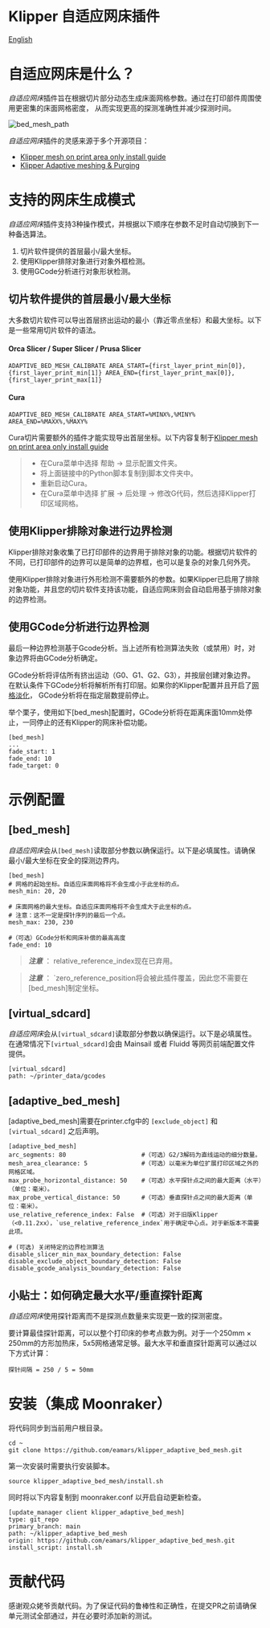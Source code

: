 Klipper 自适应网床插件
===
[English](readme.md)

# 自适应网床是什么？
*自适应网床*插件旨在根据切片部分动态生成床面网格参数。通过在打印部件周围使用更密集的床面网格密度，
从而实现更高的探测准确性并减少探测时间。

![bed_mesh_path](resources/bed_mesh_path.png)

*自适应网床*插件的灵感来源于多个开源项目：
- [Klipper mesh on print area only install guide](https://gist.github.com/ChipCE/95fdbd3c2f3a064397f9610f915f7d02)
- [Klipper Adaptive meshing & Purging](https://github.com/kyleisah/Klipper-Adaptive-Meshing-Purging)

# 支持的网床生成模式
*自适应网床*插件支持3种操作模式，并根据以下顺序在参数不足时自动切换到下一种备选算法。

1. 切片软件提供的首层最小/最大坐标。
2. 使用Klipper排除对象进行对象外框检测。
3. 使用GCode分析进行对象形状检测。


## 切片软件提供的首层最小/最大坐标
大多数切片软件可以导出首层挤出运动的最小（靠近零点坐标）和最大坐标。以下是一些常用切片软件的语法。

#### Orca Slicer / Super Slicer / Prusa Slicer

    ADAPTIVE_BED_MESH_CALIBRATE AREA_START={first_layer_print_min[0]},{first_layer_print_min[1]} AREA_END={first_layer_print_max[0]},{first_layer_print_max[1]}

#### Cura

    ADAPTIVE_BED_MESH_CALIBRATE AREA_START=%MINX%,%MINY% AREA_END=%MAXX%,%MAXY%

Cura切片需要额外的插件才能实现导出首层坐标。以下内容复制于[Klipper mesh on print area only install guide](https://gist.github.com/ChipCE/95fdbd3c2f3a064397f9610f915f7d02)

> - 在Cura菜单中选择 帮助 -> 显示配置文件夹。
> - 将上面链接中的Python脚本复制到脚本文件夹中。
> - 重新启动Cura。
> - 在Cura菜单中选择 扩展 -> 后处理 -> 修改G代码，然后选择Klipper打印区域网格。

## 使用Klipper排除对象进行边界检测
Klipper排除对象收集了已打印部件的边界用于排除对象的功能。根据切片软件的不同，已打印部件的边界可以是简单的边界框，也可以是复杂的对象几何外壳。

使用Klipper排除对象进行外形检测不需要额外的参数。如果Klipper已启用了排除对象功能，并且您的切片软件支持该功能，自适应网床则会自动启用基于排除对象的边界检测。

## 使用GCode分析进行边界检测
最后一种边界检测基于Gcode分析。当上述所有检测算法失败（或禁用）时，对象边界将由GCode分析确定。

GCode分析将评估所有挤出运动（G0、G1、G2、G3），并按层创建对象边界。在默认条件下GCode分析将解析所有打印层。如果你的Klipper配置并且开启了[网格淡化](https://www.klipper3d.org/Bed_Mesh.html#mesh-fade)，
GCode分析将在指定层数提前停止。

举个栗子，使用如下[bed_mesh]配置时，GCode分析将在距离床面10mm处停止，一同停止的还有Klipper的网床补偿功能。
    
    [bed_mesh]
    ...
    fade_start: 1
    fade_end: 10
    fade_target: 0

# 示例配置
## [bed_mesh]
*自适应网床*会从`[bed_mesh]`读取部分参数以确保运行。以下是必填属性。请确保最小/最大坐标在安全的探测边界内。

    [bed_mesh]
    # 网格的起始坐标。自适应床面网格将不会生成小于此坐标的点。
    mesh_min: 20, 20
    
    # 床面网格的最大坐标。自适应床面网格将不会生成大于此坐标的点。
    # 注意：这不一定是探针序列的最后一个点。
    mesh_max: 230, 230
    
    #（可选）GCode分析和网床补偿的最高高度
    fade_end: 10

> **_注意_** ： relative_reference_index现在已弃用。

> **_注意_** ： `zero_reference_position将会被此插件覆盖，因此您不需要在[bed_mesh]制定坐标。


## [virtual_sdcard]
*自适应网床*会从`[virtual_sdcard]`读取部分参数以确保运行。以下是必填属性。在通常情况下`[virtual_sdcard]`会由 Mainsail 或者 Fluidd 等网页前端配置文件提供。
    
    [virtual_sdcard]
    path: ~/printer_data/gcodes


## [adaptive_bed_mesh]
[adaptive_bed_mesh]需要在printer.cfg中的 `[exclude_object]` 和 `[virtual_sdcard]` 之后声明。

    [adaptive_bed_mesh]
    arc_segments: 80                     #（可选）G2/3解码为直线运动的细分数量。
    mesh_area_clearance: 5               #（可选）以毫米为单位扩展打印区域之外的网格区域。
    max_probe_horizontal_distance: 50    #（可选）水平探针点之间的最大距离（水平）（单位：毫米）。
    max_probe_vertical_distance: 50      #（可选）垂直探针点之间的最大距离（单位：毫米）。
    use_relative_reference_index: False  #（可选）对于旧版Klipper（<0.11.2xx），`use_relative_reference_index`用于确定中心点。对于新版本不需要此项。

    # (可选) 关闭特定的边界检测算法
    disable_slicer_min_max_boundary_detection: False
    disable_exclude_object_boundary_detection: False
    disable_gcode_analysis_boundary_detection: False

## 小贴士：如何确定最大水平/垂直探针距离
*自适应网床*使用探针距离而不是探测点数量来实现更一致的探测密度。

要计算最佳探针距离，可以以整个打印床的参考点数为例。对于一个250mm × 250mm的方形加热床，5x5网格通常足够。最大水平和垂直探针距离可以通过以下方式计算：

    探针间隔 = 250 / 5 = 50mm

# 安装（集成 Moonraker）
将代码同步到当前用户根目录。

    cd ~
    git clone https://github.com/eamars/klipper_adaptive_bed_mesh.git

第一次安装时需要执行安装脚本。

    source klipper_adaptive_bed_mesh/install.sh

同时将以下内容复制到 moonraker.conf 以开启自动更新检查。

    [update_manager client klipper_adaptive_bed_mesh]
    type: git_repo
    primary_branch: main
    path: ~/klipper_adaptive_bed_mesh
    origin: https://github.com/eamars/klipper_adaptive_bed_mesh.git
    install_script: install.sh

# 贡献代码
感谢观众姥爷贡献代码。为了保证代码的鲁棒性和正确性，在提交PR之前请确保单元测试全部通过，并在必要时添加新的测试。
